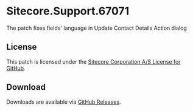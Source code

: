 # Sitecore.Support.67071
The patch fixes fields' language in Update Contact Details Action dialog

## License  
This patch is licensed under the [Sitecore Corporation A/S License for GitHub](https://github.com/sitecoresupport/Sitecore.Support.67071/blob/master/LICENSE).  

## Download  
Downloads are available via [GitHub Releases](https://github.com/sitecoresupport/Sitecore.Support.67071/releases).  
